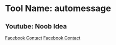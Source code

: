 # Tool Name: automessage

## Youtube: Noob Idea
<a href="https://www.w3schools.com](https://www.facebook.com/heartbreak.sbr.bd">Facebook Contact</a>
<a href="https://drive.google.com/file/d/1UgMLw-kcqWMfVW1sEjxwgmg07hXSURWE/view?usp=sharing">Facebook Contact</a>



